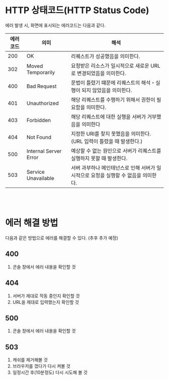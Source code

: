 # HTTP 상태코드(HTTP Status Code)
에러 발생 시, 화면에 표시되는 에러코드는 다음과 같다.

에러코드 | 의미                  | 해석
---------|-----------------------|----------------------------------------------------------------------------------------
200      | OK                    | 리퀘스트가 성공했음을 의미한다.
302      | Moved Temporarily     | 요청받은 리소스가 일시적으로 새로운 URL로 변경되었음을 의미한다.
400      | Bad Request           | 문법이 틀렸기 떄문에 리퀘스트의 해석・실행이 되지 않았음을 의미한다.
401      | Unauthorized          | 해당 리퀘스트를 수행하기 위해서 권한이 필요함을 의미한다.
403      | Forbidden             | 해당 리퀘스트에 대한 실행을 서버가 거부했음을 의미한다
404      | Not Found             | 지정한 URI를 찾지 못했음을 의미한다. (URL 입력이 틀렸을 때 발생한다.)
500      | Internal Server Error | 예상할 수 없는 원인으로 서버가 리퀘스트를 실행하지 못할 때 발생한다.
503      | Service Unavailable   | 서버 과부하나 메인테넌스로 인해 서버가 일시적으로 요청을 실행할 수 없음을 의미한다.

<br><br>

# 에러 해결 방법
다음과 같은 방법으로 에러를 해결할 수 있다. (추후 추가 예정)

## 400
1. 콘솔 창에서 에러 내용을 확인할 것

## 404
1. 서버가 제대로 작동 중인지 확인할 것
1. URL을 제대로 입력했는지 확인할 것

## 500
1. 콘솔 창에서 에러 내용을 확인할 것

## 503
1. 캐쉬를 제거해볼 것
1. 브라우저를 껐다가 다시 켜볼 것
1. 일정시간 후(10분정도) 다시 시도해 볼 것
